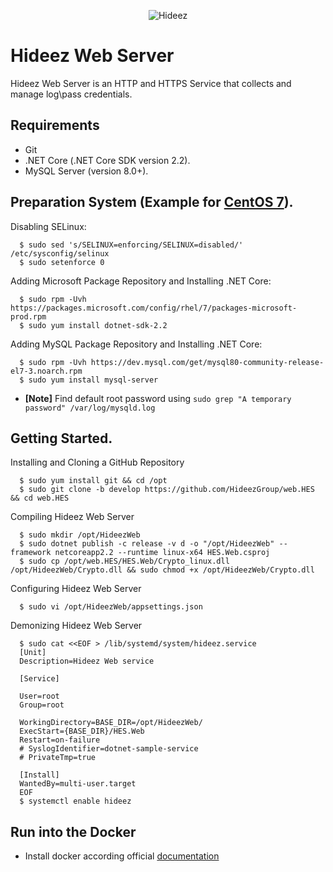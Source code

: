 <p align="center"><img src="https://cdn.shopify.com/s/files/1/0007/8017/3348/files/HideezLogo_Horizontal_360x.jpg" alt="Hideez"></p>

# Hideez Web Server

Hideez Web Server is an HTTP and HTTPS Service that collects and manage log\pass credentials.

## Requirements

  * Git
  * .NET Core (.NET Core SDK version 2.2).
  * MySQL Server (version 8.0+).

## Preparation System (Example for [CentOS 7](https://www.centos.org/about/)).

  Disabling SELinux:

```shell
  $ sudo sed 's/SELINUX=enforcing/SELINUX=disabled/' /etc/sysconfig/selinux
  $ sudo setenforce 0
```

  Adding Microsoft Package Repository and Installing .NET Core:

```shell
  $ sudo rpm -Uvh https://packages.microsoft.com/config/rhel/7/packages-microsoft-prod.rpm
  $ sudo yum install dotnet-sdk-2.2
```

  Adding MySQL Package Repository and Installing .NET Core:

```shell
  $ sudo rpm -Uvh https://dev.mysql.com/get/mysql80-community-release-el7-3.noarch.rpm
  $ sudo yum install mysql-server
```
  * **[Note]** Find default root password using `sudo grep "A temporary password" /var/log/mysqld.log`

## Getting Started.

  Installing and Cloning a GitHub Repository

```shell
  $ sudo yum install git && cd /opt
  $ sudo git clone -b develop https://github.com/HideezGroup/web.HES && cd web.HES
```

  Compiling Hideez Web Server

```shell
  $ sudo mkdir /opt/HideezWeb
  $ sudo dotnet publish -c release -v d -o "/opt/HideezWeb" --framework netcoreapp2.2 --runtime linux-x64 HES.Web.csproj
  $ sudo cp /opt/web.HES/HES.Web/Crypto_linux.dll /opt/HideezWeb/Crypto.dll && sudo chmod +x /opt/HideezWeb/Crypto.dll
```
  Configuring Hideez Web Server

```shell
  $ sudo vi /opt/HideezWeb/appsettings.json
```

  Demonizing Hideez Web Server

```shell
  $ sudo cat <<EOF > /lib/systemd/system/hideez.service
  [Unit]
  Description=Hideez Web service

  [Service]

  User=root
  Group=root

  WorkingDirectory=BASE_DIR=/opt/HideezWeb/
  ExecStart={BASE_DIR}/HES.Web
  Restart=on-failure
  # SyslogIdentifier=dotnet-sample-service
  # PrivateTmp=true

  [Install]
  WantedBy=multi-user.target
  EOF
  $ systemctl enable hideez
```

## Run into the Docker
  * Install docker according official [documentation](https://docs.docker.com/install/linux/docker-ce/debian/)